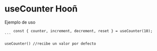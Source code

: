 # useCounter Hooñ

Ejemplo de uso
````
    const { counter, increment, decrement, reset } = useCounter(10);
```

useCounter() //recibe un valor por defecto
